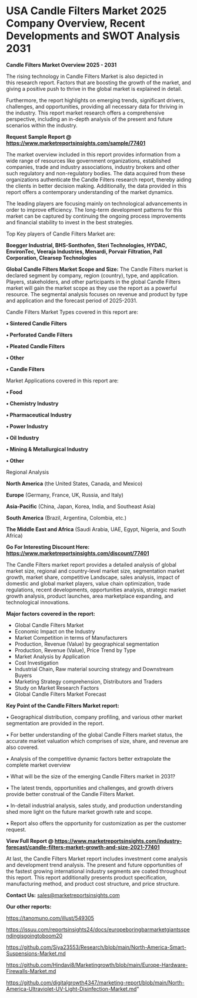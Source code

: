 # USA Candle Filters Market 2025 Company Overview, Recent Developments and SWOT Analysis 2031

<Strong> Candle Filters Market Overview 2025 - 2031</strong>

The rising technology in Candle Filters Market is also depicted in this research report. Factors that are boosting the growth of the market, and giving a positive push to thrive in the global market is explained in detail.

Furthermore, the report highlights on emerging trends, significant drivers, challenges, and opportunities, providing all necessary data for thriving in the industry. This report market research offers a comprehensive perspective, including an in-depth analysis of the present and future scenarios within the industry.

<strong>Request Sample Report @ <a href=https://www.marketreportsinsights.com/sample/77401>https://www.marketreportsinsights.com/sample/77401</a></strong>

The market overview included in this report provides information from a wide range of resources like government organizations, established companies, trade and industry associations, industry brokers and other such regulatory and non-regulatory bodies. The data acquired from these organizations authenticate the Candle Filters research report, thereby aiding the clients in better decision making. Additionally, the data provided in this report offers a contemporary understanding of the market dynamics.

The leading players are focusing mainly on technological advancements in order to improve efficiency. The long-term development patterns for this market can be captured by continuing the ongoing process improvements and financial stability to invest in the best strategies.

Top Key players of Candle Filters Market are:

<strong>Boegger Industrial, BHS-Sonthofen, Steri Technologies, HYDAC, EnvironTec, Veeraja Industries, Menardi, Porvair Filtration, Pall Corporation, Clearsep Technologies</strong>

<strong><b>Global Candle Filters Market Scope and Size:</b></strong>
The Candle Filters market is declared segment by company, region (country), type, and application. Players, stakeholders, and other participants in the global Candle Filters market will gain the market scope as they use the report as a powerful resource. The segmental analysis focuses on revenue and product by type and application and the forecast period of 2025-2031.

Candle Filters Market Types covered in this report are:

<strong>• Sintered Candle Filters

• Perforated Candle Filters

• Pleated Candle Filters

• Other

• Candle Filters</strong>

Market Applications covered in this report are:

<strong>• Food

• Chemistry Industry

• Pharmaceutical Industry

• Power Industry

• Oil Industry

• Mining & Metallurgical Industry

• Other</strong> 

Regional Analysis

<strong>North America</strong> (the United States, Canada, and Mexico)

<strong>Europe</strong> (Germany, France, UK, Russia, and Italy)

<strong>Asia-Pacific</strong> (China, Japan, Korea, India, and Southeast Asia)

<strong>South America</strong> (Brazil, Argentina, Colombia, etc.)

<strong>The Middle East and Africa</strong> (Saudi Arabia, UAE, Egypt, Nigeria, and South Africa)

<strong>Go For Interesting Discount Here: <a href=https://www.marketreportsinsights.com/discount/77401>https://www.marketreportsinsights.com/discount/77401</a></strong>

The Candle Filters market report provides a detailed analysis of global market size, regional and country-level market size, segmentation market growth, market share, competitive Landscape, sales analysis, impact of domestic and global market players, value chain optimization, trade regulations, recent developments, opportunities analysis, strategic market growth analysis, product launches, area marketplace expanding, and technological innovations.

<strong><b>Major factors covered in the report:</b></strong>
<ul>
  <li>Global Candle Filters Market </li>
  <li>Economic Impact on the Industry</li>
  <li>Market Competition in terms of Manufacturers</li>
  <li>Production, Revenue (Value) by geographical segmentation</li>
  <li>Production, Revenue (Value), Price Trend by Type</li>
  <li>Market Analysis by Application</li>
  <li>Cost Investigation</li>
  <li>Industrial Chain, Raw material sourcing strategy and Downstream Buyers</li>
  <li>Marketing Strategy comprehension, Distributors and Traders</li>
  <li>Study on Market Research Factors</li>
  <li>Global Candle Filters Market Forecast</li>
</ul>

<strong><b>Key Point of the Candle Filters Market report:</b></strong>

• Geographical distribution, company profiling, and various other market segmentation are provided in the report.

• For better understanding of the global Candle Filters market status, the accurate market valuation which comprises of size, share, and revenue are also covered.

• Analysis of the competitive dynamic factors better extrapolate the complete market overview

• What will be the size of the emerging Candle Filters market in 2031?

• The latest trends, opportunities and challenges, and growth drivers provide better construal of the Candle Filters Market.

• In-detail industrial analysis, sales study, and production understanding shed more light on the future market growth rate and scope.

• Report also offers the opportunity for customization as per the customer request.

<strong><b>View Full Report @ <a href=https://www.marketreportsinsights.com/industry-forecast/candle-filters-market-growth-and-size-2021-77401>https://www.marketreportsinsights.com/industry-forecast/candle-filters-market-growth-and-size-2021-77401</a></b></strong>


At last, the Candle Filters Market report includes investment come analysis and development trend analysis. The present and future opportunities of the fastest growing international industry segments are coated throughout this report. This report additionally presents product specification, manufacturing method, and product cost structure, and price structure.

<strong>Contact Us:</strong>
sales@marketreportsinsights.com

<strong>Our other reports:</strong>

<a href=https://tanomuno.com/illust/549305>https://tanomuno.com/illust/549305</a>

<a href=https://issuu.com/reportsinsights24/docs/europeboringbarmarketgiantsspendingisgoingtoboom20>https://issuu.com/reportsinsights24/docs/europeboringbarmarketgiantsspendingisgoingtoboom20</a>

<a href=https://github.com/Siya23553/Research/blob/main/North-America-Smart-Suspensions-Market.md>https://github.com/Siya23553/Research/blob/main/North-America-Smart-Suspensions-Market.md</a>

<a href=https://github.com/Hindavi8/Marketingrowth/blob/main/Europe-Hardware-Firewalls-Market.md>https://github.com/Hindavi8/Marketingrowth/blob/main/Europe-Hardware-Firewalls-Market.md</a>

<a href=https://github.com/digitalgrowth4347/marketing-report/blob/main/North-America-Ultraviolet-UV-Light-Disinfection-Market.md>https://github.com/digitalgrowth4347/marketing-report/blob/main/North-America-Ultraviolet-UV-Light-Disinfection-Market.md</a>"
